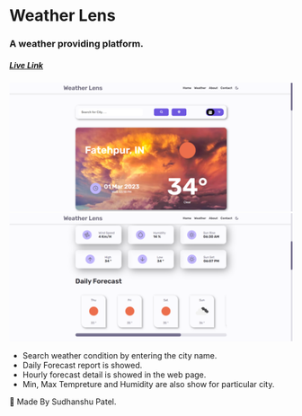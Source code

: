 # Weather Lens 

### A weather providing platform.

##### [Live Link](https://weather-lens-webapp.netlify.app/)
![Preview-img-1](https://github.com/sudhanshu287/weather-lens-v2.0/blob/main/src/assets/readme-img/weather-lens-preview-1.png)
![Preview-img-2](https://github.com/sudhanshu287/weather-lens-v2.0/blob/main/src/assets/readme-img/weather-lens-preview-2.png)
- Search weather condition by entering the city name.
- Daily Forecast report is showed.
- Hourly forecast detail is showed in the web page.
- Min, Max Tempreture and Humidity are also show for particular city.

💙 Made By Sudhanshu Patel.